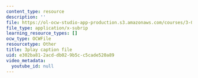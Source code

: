 ```yaml
---
content_type: resource
description: ''
file: https://ol-ocw-studio-app-production.s3.amazonaws.com/courses/3-091-introduction-to-solid-state-chemistry-fall-2018/e302ba812acddb029b5cc5cade520a89_nsQ-li8CO2M.srt
file_type: application/x-subrip
learning_resource_types: []
ocw_type: OCWFile
resourcetype: Other
title: 3play caption file
uid: e302ba81-2acd-db02-9b5c-c5cade520a89
video_metadata:
  youtube_id: null
---
```


